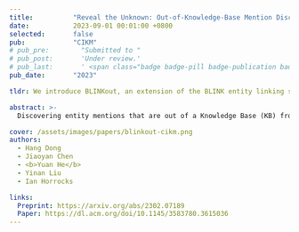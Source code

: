 ```yaml
---
title:          "Reveal the Unknown: Out-of-Knowledge-Base Mention Discovery with Entity Linking"
date:           2023-09-01 00:01:00 +0800
selected:       false
pub:            "CIKM"
# pub_pre:        "Submitted to "
# pub_post:       'Under review.'
# pub_last:       ' <span class="badge badge-pill badge-publication badge-success">Poster</span>'
pub_date:       "2023"

tldr: We introduce BLINKout, an extension of the BLINK entity linking system to detect out-of-KB entities.

abstract: >-
  Discovering entity mentions that are out of a Knowledge Base (KB) from texts plays a critical role in KB maintenance, but has not yet been fully explored. The current methods are mostly limited to the simple threshold-based approach and feature-based classification, and the datasets for evaluation are relatively rare. We propose BLINKout, a new BERT-based Entity Linking (EL) method which can identify mentions that do not have corresponding KB entities by matching them to a special NIL entity. To better utilize BERT, we propose new techniques including NIL entity representation and classification, with synonym enhancement. We also apply KB Pruning and Versioning strategies to automatically construct out-of-KB datasets from common in-KB EL datasets. Results on five datasets of clinical notes, biomedical publications, and Wikipedia articles in various domains show the advantages of BLINKout over existing methods to identify out-of-KB mentions for the medical ontologies, UMLS, SNOMED CT, and the general KB, WikiData.

cover: /assets/images/papers/blinkout-cikm.png
authors:
  - Hang Dong
  - Jiaoyan Chen
  - <b>Yuan He</b>
  - Yinan Liu
  - Ian Horrocks

links:
  Preprint: https://arxiv.org/abs/2302.07189
  Paper: https://dl.acm.org/doi/10.1145/3583780.3615036
---
```

